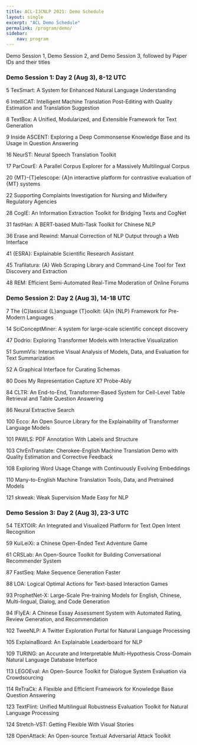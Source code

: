 ```yaml
---
title: ACL-IJCNLP 2021: Demo Schedule  
layout: single
excerpt: "ACL Demo Schedule"
permalink: /program/demo/
sidebar: 
    nav: program
---
```


Demo Session 1, Demo Session 2, and Demo Session 3, followed by Paper IDs and their titles

### Demo Session 1: Day 2 (Aug 3), 8-12 UTC

5 TexSmart: A System for Enhanced Natural Language Understanding

6 IntelliCAT: Intelligent Machine Translation Post-Editing with Quality Estimation and Translation Suggestion

8 TextBox: A Unified, Modularized, and Extensible Framework for Text Generation

9 Inside ASCENT: Exploring a Deep Commonsense Knowledge Base and its Usage in Question Answering

16 NeurST: Neural Speech Translation Toolkit

17 ParCourE: A Parallel Corpus Explorer for a Massively Multilingual Corpus

20 {MT}-{T}elescope: {A}n interactive platform for contrastive evaluation of {MT} systems

22 Supporting Complaints Investigation for Nursing and Midwifery Regulatory Agencies

28 CogIE: An Information Extraction Toolkit for Bridging Texts and CogNet

31 fastHan: A BERT-based Multi-Task Toolkit for Chinese NLP

36 Erase and Rewind: Manual Correction of NLP Output through a Web Interface

41 {ESRA}: Explainable Scientific Research Assistant

45 Trafilatura: {A} Web Scraping Library and Command-Line Tool for Text Discovery and Extraction

48 REM: Efficient Semi-Automated Real-Time Moderation of Online Forums

### Demo Session 2: Day 2 (Aug 3), 14-18 UTC

7 The {C}lassical {L}anguage {T}oolkit: {A}n {NLP} Framework for Pre-Modern Languages

14 SciConceptMiner: A system for large-scale scientific concept discovery

47 Dodrio: Exploring Transformer Models with Interactive Visualization

51 SummVis: Interactive Visual Analysis of Models, Data, and Evaluation for Text Summarization

52 A Graphical Interface for Curating Schemas

80 Does My Representation Capture X? Probe-Ably

84 CLTR: An End-to-End, Transformer-Based System for Cell-Level Table Retrieval and Table Question Answering

86 Neural Extractive Search

100 Ecco: An Open Source Library for the Explainability of Transformer Language Models

101 PAWLS: PDF Annotation With Labels and Structure

103 ChrEnTranslate: Cherokee-English Machine Translation Demo with Quality Estimation and Corrective Feedback

108 Exploring Word Usage Change with Continuously Evolving Embeddings

110 Many-to-English Machine Translation Tools, Data, and Pretrained Models

121 skweak: Weak Supervision Made Easy for NLP

### Demo Session 3: Day 2 (Aug 3), 23-3 UTC

54 TEXTOIR: An Integrated and Visualized Platform for Text Open Intent Recognition

59 KuiLeiXi: a Chinese Open-Ended Text Adventure Game

61 CRSLab: An Open-Source Toolkit for Building Conversational Recommender System

87 FastSeq: Make Sequence Generation Faster

88 LOA: Logical Optimal Actions for Text-based Interaction Games

93 ProphetNet-X: Large-Scale Pre-training Models for English, Chinese, Multi-lingual, Dialog, and Code Generation

94 IFlyEA: A Chinese Essay Assessment System with Automated Rating, Review Generation, and Recommendation

102 TweeNLP: A Twitter Exploration Portal for Natural Language Processing

105 ExplainaBoard: An Explainable Leaderboard for NLP

109 TURING: an Accurate and Interpretable Multi-Hypothesis Cross-Domain Natural Language Database Interface

113 LEGOEval: An Open-Source Toolkit for Dialogue System Evaluation via Crowdsourcing

114 ReTraCk: A Flexible and Efficient Framework for Knowledge Base Question Answering

123 TextFlint: Unified Multilingual Robustness Evaluation Toolkit for Natural Language Processing

124 Stretch-VST: Getting Flexible With Visual Stories

128 OpenAttack: An Open-source Textual Adversarial Attack Toolkit

